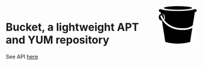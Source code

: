 <img src="https://github.com/southwinds-io/bucket/raw/main/bucket.png" width="100" align="right"/>

# Bucket, a lightweight APT and YUM repository

See API [here](api.md)